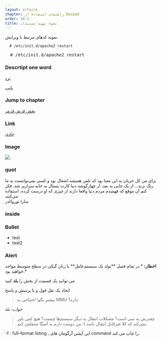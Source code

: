 ```yaml
---
layout: article
chapter: راهنمای استفاده از Docpad
order: 10.1
title: نحوه تهیه مستندات
---
```


نمونه کدهای مرتبط با ویرایش

````
  # /etc/init.d/apache2 restart
````

<pre>
  # /etc/init.d/apache2 restart
</pre>

### Descrtipt one word
<abbr title="Thread - منظور پروسه ای است که به شکل مستقل در حال اجرا است">ترد</abbr >

<abbr title="Pipe">پایپ</abbr >

### Jump to chapter
 [بخش فرش قرمز](/chapters/ball_1.html) 

### Link
[جادی](http://jadi.net)


### Image
<img src=/images/lpic1-logo-small.png />

### quot
<div class="well">
برای من کل جریان به این معنا بود که تلفن همیشه اشغال بود و کسی نمی‌توانست به ما زنگ بزند... از یک جایی به بعد، از چهارگوشه دنیا کارت پستال به خانه سرازیر شد. فکر کنم آن موقع که فهمیدم مردم دنیا واقعا دارند از چیزی که او درست کرده، استفاده می‌کنند. 
<div class="alignleft">
سارا توروالدز
</div >
</div >


### inside
<div class="inside">
</div>

### Bullet
- test
- test2

### Alert
<div class="alert alert-danger" role="alert">
<strong>اخطار:</strong> * در تمام فصل **تولد یک سیستم‌عامل** با زبان گیکی در سطح متوسط مواجه خواهید بود.*
</div >

می توانید یک قسمت از بخش را **بلد** کنید

ایجاد یک نقل قول و یا پرسش و پاسخ
> بیشتر بگو! احتیاجی به MMU داره؟

*جواب:* بله

> چقدرش به سی است؟ مشکلات انتقال به دیگر سیستم‌ها چیست؟ هیچ کس باور نمی‌کند که کلا غیرقابل انتقال باشد ): من دوست دارم به آمیگا منتقلش کنم.

<span dir="ltr">-f : full-format listing </span> ، این آپشن آرگومان های command را چاپ می کند.
